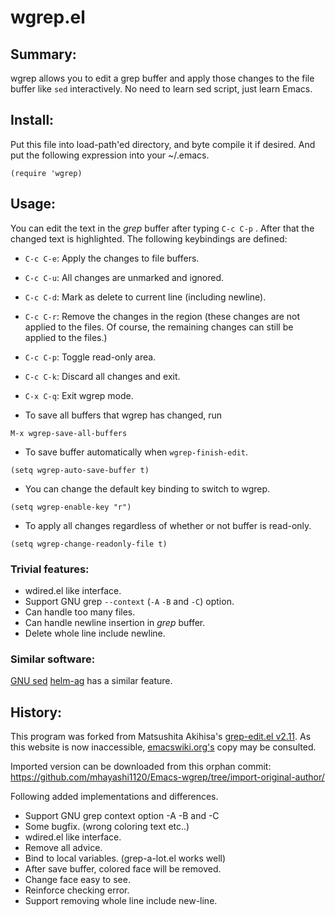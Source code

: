 wgrep.el
========

## Summary:

wgrep allows you to edit a grep buffer and apply those changes to
the file buffer like `sed` interactively. No need to learn sed
script, just learn Emacs.

## Install:

Put this file into load-path'ed directory, and byte compile it if
desired. And put the following expression into your ~/.emacs.

```
(require 'wgrep)
```

## Usage:

You can edit the text in the *grep* buffer after typing `C-c C-p` .
After that the changed text is highlighted.
The following keybindings are defined:

* `C-c C-e`: Apply the changes to file buffers.
* `C-c C-u`: All changes are unmarked and ignored.
* `C-c C-d`: Mark as delete to current line (including newline).
* `C-c C-r`: Remove the changes in the region (these changes are not
  applied to the files. Of course, the remaining
  changes can still be applied to the files.)
* `C-c C-p`: Toggle read-only area.
* `C-c C-k`: Discard all changes and exit.
* `C-x C-q`: Exit wgrep mode.

* To save all buffers that wgrep has changed, run

```
M-x wgrep-save-all-buffers
```

* To save buffer automatically when `wgrep-finish-edit`.

```
(setq wgrep-auto-save-buffer t)
```

* You can change the default key binding to switch to wgrep.

```
(setq wgrep-enable-key "r")
```

* To apply all changes regardless of whether or not buffer is read-only.

```
(setq wgrep-change-readonly-file t)
```

### Trivial features:

- wdired.el like interface.
- Support GNU grep `--context` (`-A` `-B` and `-C`) option.
- Can handle too many files.
- Can handle newline insertion in *grep* buffer.
- Delete whole line include newline.

### Similar software:

[GNU sed](https://www.gnu.org/software/sed/)
[helm-ag](https://github.com/syohex/emacs-helm-ag) has a similar feature.

## History:

This program was forked from Matsushita Akihisa's [grep-edit.el
v2.11](http://www.bookshelf.jp/elc/grep-edit.el).  As this website is
now inaccessible,
[emacswiki.org's](https://www.emacswiki.org/emacs/grep-edit.el) copy
may be consulted.

Imported version can be downloaded from this orphan commit:
https://github.com/mhayashi1120/Emacs-wgrep/tree/import-original-author/

Following added implementations and differences.
* Support GNU grep context option -A -B and -C
* Some bugfix. (wrong coloring text etc..)
* wdired.el like interface.
* Remove all advice.
* Bind to local variables. (grep-a-lot.el works well)
* After save buffer, colored face will be removed.
* Change face easy to see.
* Reinforce checking error.
* Support removing whole line include new-line.

